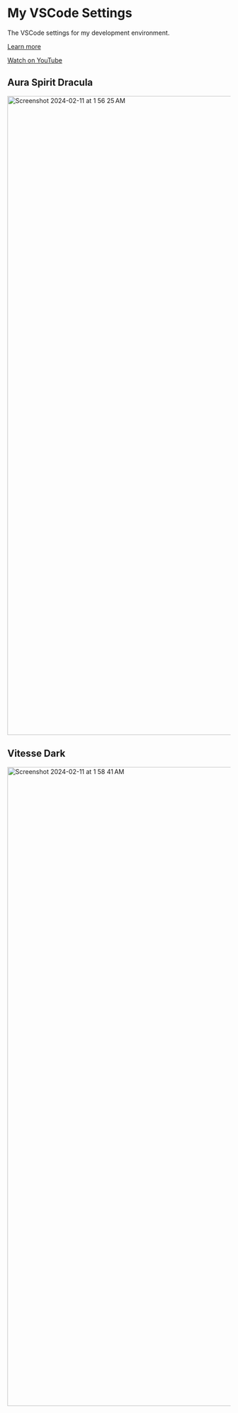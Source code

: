 # My VSCode Settings
The VSCode settings for my development environment. 

[Learn more](https://github.com/igorbabko/vscode-setup/tree/main/.vscode)

[Watch on YouTube](https://www.youtube.com/playlist?list=PLXDouhCU5r6q10ef9yXxzY4GwVpAQMvsZ)

## Aura Spirit Dracula

<img width="1440" alt="Screenshot 2024-02-11 at 1 56 25 AM" src="https://github.com/atif0075/my-vscode-settings/assets/64689549/06c8cad3-cefe-4845-b021-0da7296db357">

## Vitesse Dark

<img width="1440" alt="Screenshot 2024-02-11 at 1 58 41 AM" src="https://github.com/atif0075/my-vscode-settings/assets/64689549/3c07f58e-8eaa-4157-8a64-2fb5fe55c914">

